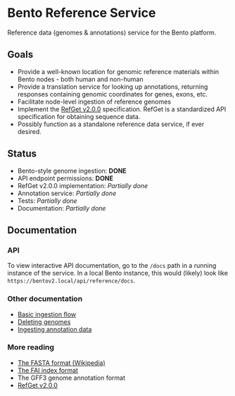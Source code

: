 # Bento Reference Service

Reference data (genomes &amp; annotations) service for the Bento platform.

## Goals

* Provide a well-known location for genomic reference materials within Bento nodes - both human and non-human
* Provide a translation service for looking up annotations, returning responses containing genomic coordinates for 
  genes, exons, etc.
* Facilitate node-level ingestion of reference genomes
* Implement the [RefGet v2.0.0](http://samtools.github.io/hts-specs/refget.html) specification. RefGet is a standardized
  API specification for obtaining sequence data.
* Possibly function as a standalone reference data service, if ever desired.

## Status

* Bento-style genome ingestion: **DONE**
* API endpoint permissions: **DONE**
* RefGet v2.0.0 implementation: _Partially done_
* Annotation service: _Partially done_
* Tests: _Partially done_
* Documentation: _Partially done_

## Documentation

### API

To view interactive API documentation, go to the `/docs` path in a running instance of the service.
In a local Bento instance, this would (likely) look like `https://bentov2.local/api/reference/docs`.

### Other documentation

* [Basic ingestion flow](./docs/basic_ingestion_flow.md)
* [Deleting genomes](./docs/deleting_genomes.md)
* [Ingesting annotation data](./docs/ingesting_annotations.md)

### More reading

* [The FASTA format (Wikipedia)](https://en.wikipedia.org/wiki/FASTA_format)
* [The FAI index format](https://www.htslib.org/doc/faidx.html)
* The GFF3 genome annotation format
* [RefGet v2.0.0](http://samtools.github.io/hts-specs/refget.html)
